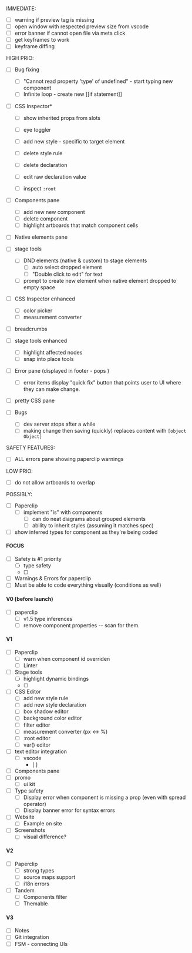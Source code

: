 IMMEDIATE:

- [ ] warning if preview tag is missing
- [ ] open window with respected preview size from vscode
- [ ] error banner if cannot open file via meta click
- [ ] get keyframes to work
- [ ] keyframe diffing

HIGH PRIO:

- [ ] Bug fixing
  - [ ] "Cannot read property 'type' of undefined" - start typing new component
  - [ ] Infinite loop - create new [[if statement]]

- [ ] CSS Inspector* 
  - [ ] show inherited props from slots
  - [ ] eye toggler
  - [ ] add new style - specific to target element
  - [ ] delete style rule
  - [ ] delete declaration
  - [ ] edit raw declaration value
  - [ ] inspect `:root`


- [ ] Components pane
  - [ ] add new new component
  - [ ] delete component
  - [ ] highlight artboards that match component cells

- [ ] Native elements pane

- [ ] stage tools
  - [ ] DND elements (native & custom) to stage elements
    - [ ] auto select dropped element
    - [ ] "Double click to edit" for text
    
  - [ ] prompt to create new element when native element dropped to empty space

- [ ] CSS Inspector enhanced
  - [ ] color picker
  - [ ] measurement converter

- [ ] breadcrumbs

- [ ] stage tools enhanced
  - [ ] highlight affected nodes
  - [ ] snap into place tools

- [ ] Error pane (displayed in footer - pops )
  - [ ] error items display "quick fix" button that points user to UI where they can make change.

- [ ] pretty CSS pane

- [ ] Bugs
  - [ ] dev server stops after a while
  - [ ] making change then saving (quickly) replaces content with `[object Object]`

SAFETY FEATURES:

- [ ] ALL errors pane showing paperclip warnings
  
LOW PRIO:

- [ ] do not allow artboards to overlap

POSSIBLY:

- [ ] Paperclip
  - [ ] implement "is" with components
    - [ ] can do neat diagrams about grouped elements
    - [ ] ability to inherit styles (assuming it matches spec)

- [ ] show inferred types for component as they're being coded

#### FOCUS

- [ ] Safety is #1 priority
  - [ ] type safety
  - [ ] 
- [ ] Warnings & Errors for paperclip
- [ ] Must be able to code everything visually (conditions as well)

#### V0 (before launch)

- [ ] paperclip
  - [ ] v1.5 type inferences
  - [ ] remove component properties -- scan for them.

#### V1

- [ ] Paperclip
  - [ ] warn when component id overriden
  - [ ] Linter
- [ ] Stage tools
  - [ ] highlight dynamic bindings
  - [ ] 
- [ ] CSS Editor
  - [ ] add new style rule
  - [ ] add new style declaration
  - [ ] box shadow editor
  - [ ] background color editor
  - [ ] filter editor
  - [ ] measurement converter (px <-> %)
  - [ ] :root editor
  - [ ] var() editor
- [ ] text editor integration
  - [ ] vscode
    - [ ] 
- [ ] Components pane
- [ ] promo
  - [ ] ui kit 
- [ ] Type safety
  - [ ] Display error when component is missing a prop (even with spread operator)
  - [ ] Display banner error for syntax errors
- [ ] Website
  - [ ] Example on site
- [ ] Screenshots
  - [ ] visual difference?

#### V2

- [ ] Paperclip 
  - [ ] strong types
  - [ ] source maps support
  - [ ] i18n errors

- [ ] Tandem
  - [ ] Components filter
  - [ ] Themable

#### V3

- [ ] Notes
- [ ] Git integration
- [ ] FSM - connecting UIs